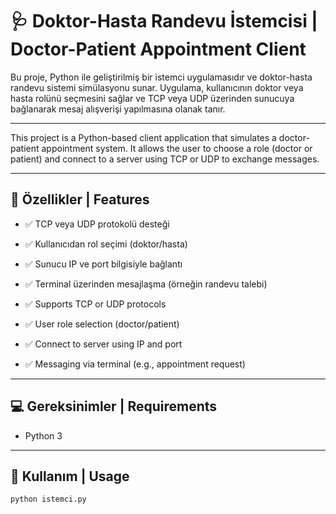# 🩺 Doktor-Hasta Randevu İstemcisi | Doctor-Patient Appointment Client

Bu proje, Python ile geliştirilmiş bir istemci uygulamasıdır ve doktor-hasta randevu sistemi simülasyonu sunar. Uygulama, kullanıcının doktor veya hasta rolünü seçmesini sağlar ve TCP veya UDP üzerinden sunucuya bağlanarak mesaj alışverişi yapılmasına olanak tanır.

---

This project is a Python-based client application that simulates a doctor-patient appointment system. It allows the user to choose a role (doctor or patient) and connect to a server using TCP or UDP to exchange messages.

---

## 📌 Özellikler | Features

- ✅ TCP veya UDP protokolü desteği  
- ✅ Kullanıcıdan rol seçimi (doktor/hasta)  
- ✅ Sunucu IP ve port bilgisiyle bağlantı  
- ✅ Terminal üzerinden mesajlaşma (örneğin randevu talebi)

- ✅ Supports TCP or UDP protocols  
- ✅ User role selection (doctor/patient)  
- ✅ Connect to server using IP and port  
- ✅ Messaging via terminal (e.g., appointment request)

---

## 💻 Gereksinimler | Requirements

- Python 3

---

## 🔧 Kullanım | Usage

```bash
python istemci.py
